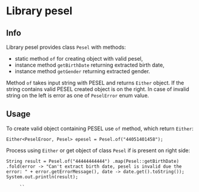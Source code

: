 # Library pesel

## Info

Library pesel provides class `Pesel` with methods:
 * static method `of` for creating object with valid pesel,
 * instance method `getBirthDate` returning extracted birth date,
 * instance method `getGender` returning extracted gender.
 
 Method `of` takes input string with PESEL and returns `Either` object. If the string contains valid PESEL created object is on the right. In case of invalid string on the left is error as one of `PeselError` enum value. 
 
 ## Usage
 
To create valid object containing PESEL use `of` method, which return `Either`:
 
 `Either<PeselEroor, Pesel> epesel = Pesel.of("44051401458");`
 
 Process using `Either` or get object of class `Pesel` if is present on right side:
 
`String result = Pesel.of("44444444444")
                 .map(Pesel::getBirthDate)
                 .fold(error -> "Can't extract birth date, pesel is invalid due the error: " + error.getErrorMessage(), date -> date.get().toString());
         System.out.println(result);`
         
         ``
   
 
